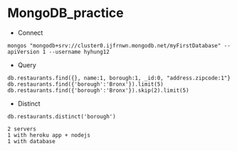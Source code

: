 # MongoDB_practice
- Connect
```
mongos "mongodb+srv://cluster0.ijfrnwn.mongodb.net/myFirstDatabase" --apiVersion 1 --username hyhung12
```
- Query
```
db.restaurants.find({}, name:1, borough:1, _id:0, "address.zipcode:1"}
db.restaurants.find({'borough':'Bronx'}).limit(5)
db.restaurants.find({'borough':'Bronx'}).skip(2).limit(5)
```
- Distinct
```
db.restaurants.distinct('borough')

2 servers
1 with heroku app + nodejs
1 with database
